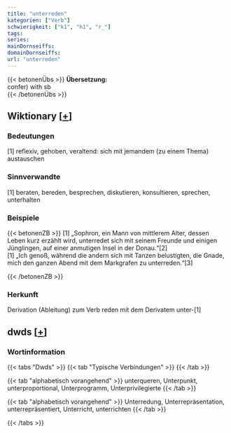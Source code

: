 ```yaml
---
title: "unterreden"
kategorien: ["Verb"]
schwierigkeit: ["k1", "h1", "r_"]
tags:
series:
mainDornseiffs:
domainDornseiffs:
url: "unterreden"
---
```


{{< betonenÜbs >}}
**Übersetzung:**  
confer) with sb  
{{< /betonenÜbs >}}

## Wiktionary [[+](https://de.wiktionary.org/wiki/unterreden)]

### Bedeutungen
[1] reflexiv, gehoben, veraltend: sich mit jemandem (zu einem Thema) austauschen  

### Sinnverwandte
[1] beraten, bereden, besprechen, diskutieren, konsultieren, sprechen, unterhalten  

### Beispiele
{{< betonenZB >}}
[1] „Sophron, ein Mann von mittlerem Alter, dessen Leben kurz erzählt wird, unterredet sich mit seinem Freunde und einigen Jünglingen, auf einer anmutigen Insel in der Donau.“[2]  
[1] „Ich genoß, während die andern sich mit Tanzen belustigten, die Gnade, mich den ganzen Abend mit dem Markgrafen zu unterreden.“[3]  

{{< /betonenZB >}}
### Herkunft
Derivation (Ableitung) zum Verb reden mit dem Derivatem unter-[1]  



## dwds [[+](https://www.dwds.de/wb/unterreden)]

### Wortinformation
{{< tabs "Dwds" >}}
{{< tab "Typische Verbindungen" >}}
{{< /tab >}}

{{< tab "alphabetisch vorangehend" >}}
unterqueren, Unterpunkt, unterproportional, Unterprogramm, Unterprivilegierte
{{< /tab >}}

{{< tab "alphabetisch vorangehend" >}}
Unterredung, Unterrepräsentation, unterrepräsentiert, Unterricht, unterrichten
{{< /tab >}}

{{< /tabs >}}

